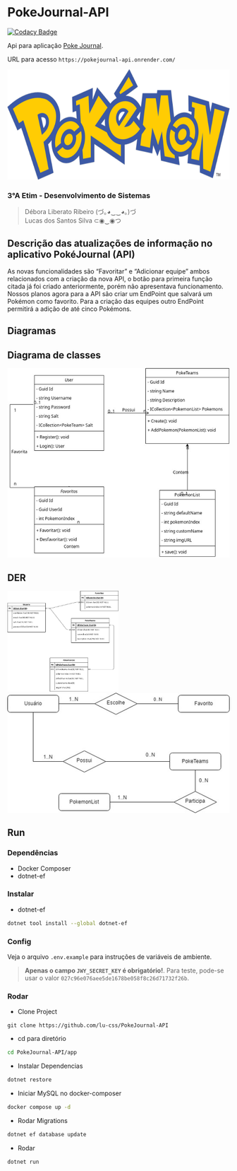 # PokeJournal-API

[![Codacy Badge](https://app.codacy.com/project/badge/Grade/8e16eaa996374115900d7f0bb5ce40c3)](https://app.codacy.com/gh/lu-css/PokeJournal-API/dashboard?utm_source=gh&utm_medium=referral&utm_content=&utm_campaign=Badge_grade)

Api para aplicação [Poke Journal](https://github.com/lu-css/Pokejournal/).

URL para acesso `https://pokejournal-api.onrender.com/`

<div align="center">
<img src="img/Pokemon.png" height="250px">
</div>

### 3°A Etim - Desenvolvimento de Sistemas
> Débora Liberato Ribeiro (づ｡◕‿‿◕｡)づ<br>
> Lucas dos Santos Silva ⊂◉‿◉つ

## Descrição das atualizações de informação no aplicativo PokéJournal (API)

As novas funcionalidades são “Favoritar” e “Adicionar equipe” ambos relacionados com a criação da nova API, o botão para primeira função citada já foi criado anteriormente, porém não apresentava funcionamento. Nossos planos agora para a API são criar um EndPoint que salvará um Pokémon como favorito. Para a criação das equipes outro EndPoint  permitirá a adição de até cinco Pokémons.

## Diagramas

## Diagrama de classes

<img src="img/classDiagram.jpg" alt="class diagram" />

## DER

<img src="img/api-der.png" alt="der" width="50%" />

<img src="img/der-certo.jpg" alt="der" />

## Run

### Dependências

  - Docker Composer
  - dotnet-ef

### Instalar

  - dotnet-ef

```sh
dotnet tool install --global dotnet-ef
```

### Config

Veja o arquivo `.env.example` para instruções de variáveis de ambiente.

> **Apenas o campo `JWY_SECRET_KEY` é obrigatório!**. Para teste, pode-se usar o valor `027c96e076aee5de1678be058f8c26d71732f26b`.

### Rodar

  - Clone Project
```
git clone https://github.com/lu-css/PokeJournal-API
```

  - cd para diretório

```sh
cd PokeJournal-API/app
```

  - Instalar Dependencias

```sh
dotnet restore
```

  - Iniciar MySQL no docker-composer

```sh
docker compose up -d
```

  - Rodar Migrations

```sh
dotnet ef database update
```

  - Rodar
```sh
dotnet run
```
